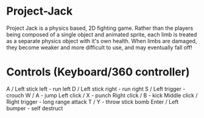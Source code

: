 Project-Jack
============

Project Jack is a physics based, 2D fighting game. Rather than the players being composed of a single object and animated
sprite, each limb is treated as a separate physics object with it's own health. When limbs are damaged, they become weaker
and more difficult to use, and may eventually fall off!

Controls (Keyboard/360 controller)
==================================
A / Left stick left - run left
D / Left stick right - run right
S / Left trigger - crouch
W / A - jump
Left click / X - punch
Right click / B - kick
Middle click / Right trigger - long range attack
T / Y - throw stick bomb
Enter / Left bumper - self destruct
